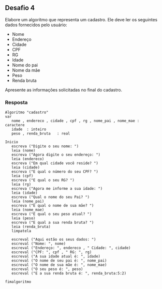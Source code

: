## Desafio 4
Elabore um algoritmo que representa um cadastro. Ele deve ler os seguintes dados fornecidos pelo usuário:

- Nome
- Endereço
- Cidade
- CPF
- RG
- Idade
- Nome do pai
- Nome da mãe
- Peso
- Renda bruta

Apresente as informações solicitadas no final do cadastro.

### Resposta

````
Algoritmo "cadastro"
var
   nome , endereco , cidade , cpf , rg , nome_pai , nome_mae : caractere
   idade  : inteiro
   peso , renda_bruta   : real

Inicio
   escreva ("Digite o seu nome: ")
   leia (nome)
   escreva ("Agora digite o seu endereço: ")
   leia (endereco)
   escreva ("Em qual cidade você reside? ")
   leia (cidade)
   escreva ("E qual o número do seu CPF? ")
   leia (cpf)
   escreva ("E qual o seu RG? ")
   leia (rg)
   escreva ("Agora me informe a sua idade: ")
   leia (idade)
   escreva ("Qual o nome do seu Pai? ")
   leia (nome_pai)
   escreva ("E qual o nome de sua mãe? ")
   leia (nome_mae)
   escreva ("E qual o seu peso atual? ")
   leia (peso)
   escreva ("E qual a sua renda bruta? ")
   leia (renda_bruta)
   limpatela
   
   escreval ("Aqui estão os seus dados: ")
   escreval ("Nome: ", nome)
   escreval ("Endereço: ", endereco , " Cidade: ", cidade)
   escreval ("CPF: ", cpf , " RG: ", rg)
   escreval ("A sua idade atual é: ", idade)
   escreval ("O nome de seu pai é: ", nome_pai)
   escreval ("O nome de sua mãe é: ", nome_mae)
   escreval ("O seu peso é: ", peso)
   escreval ("E a sua renda bruta é: ", renda_bruta:5:2)

fimalgoritmo


````
